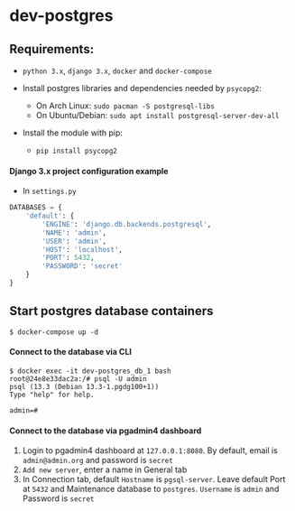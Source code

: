 # dev-postgres

## Requirements:

- `python 3.x`, `django 3.x`, `docker` and `docker-compose`
- Install postgres libraries and dependencies needed by `psycopg2`:

  - On Arch Linux: `sudo pacman -S postgresql-libs`
  - On Ubuntu/Debian: `sudo apt install postgresql-server-dev-all`

- Install the module with pip:
  - `pip install psycopg2`

#### Django 3.x project configuration example

- In `settings.py`

```python
DATABASES = {
    'default': {
        'ENGINE': 'django.db.backends.postgresql',
        'NAME': 'admin',
        'USER': 'admin',
        'HOST': 'localhost',
        'PORT': 5432,
        'PASSWORD': 'secret'
    }
}
```

## Start postgres database containers

```
$ docker-compose up -d
```

#### Connect to the database via CLI

```
$ docker exec -it dev-postgres_db_1 bash
root@24e8e33dac2a:/# psql -U admin
psql (13.3 (Debian 13.3-1.pgdg100+1))
Type "help" for help.

admin=#
```

#### Connect to the database via pgadmin4 dashboard

1. Login to pgadmin4 dashboard at `127.0.0.1:8080`. By default, email is `admin@admin.org` and password is `secret`
2. `Add new server`, enter a name in General tab
3. In Connection tab, default `Hostname` is `pgsql-server`. Leave default Port at `5432` and Maintenance database to `postgres`. `Username` is `admin` and Password is `secret`
